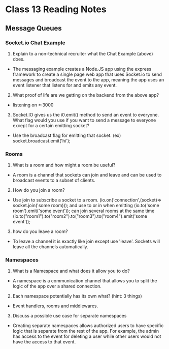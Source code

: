 # Class 13 Reading Notes

## Message Queues

### Socket.io Chat Example

1. Explain to a non-technical recruiter what the Chat Example (above) does.

- The messaging example creates a Node.JS app using the express framework to create a single page web app that uses Socket.io to send messages and broadcast the event to the app, meaning the app uses an event listener that listens for and emits any event.

2. What proof of life are we getting on the backend from the above app?

- listening on *:3000

3. Socket.IO gives us the i0.emit() method to send an event to everyone. What flag would you use if you want to send a message to everyone except for a certain emitting socket?

- Use the broadcast flag for emitting that socket. (ex) socket.broadcast.emit('hi');

### Rooms

1. What is a room and how might a room be useful?

- A room is a channel that sockets can join and leave and can be used to broadcast events to a subset of clients.

2. How do you join a room?

- Use join to subscribe a socket to a room. (io.on('connection',(socket)=> socket.join('some room))); and use to or in when emitting (io.to('some room').emit('some event')); can join several rooms at the same time (io.to("room1").to("room2").to("room3").to("room4").emit('some event'));

3. how do you leave a room?

- To leave a channel it is exactly like join except use 'leave'. Sockets will leave all the channels automatically. 

### Namespaces

1. What is a Namespace and what does it allow you to do?

- A namespace is a communication channel that allows you to split the logic of the app over a shared connection.

2. Each namespace potentially has its own what? (hint: 3 things)

- Event handlers, rooms and middlewares.

3. Discuss a possible use case for separate namespaces

- Creating separate namespaces allows authorized users to have specific logic that is separate from the rest of the app. For example, the admin has access to the event for deleting a user while other users would not have the access to that event.